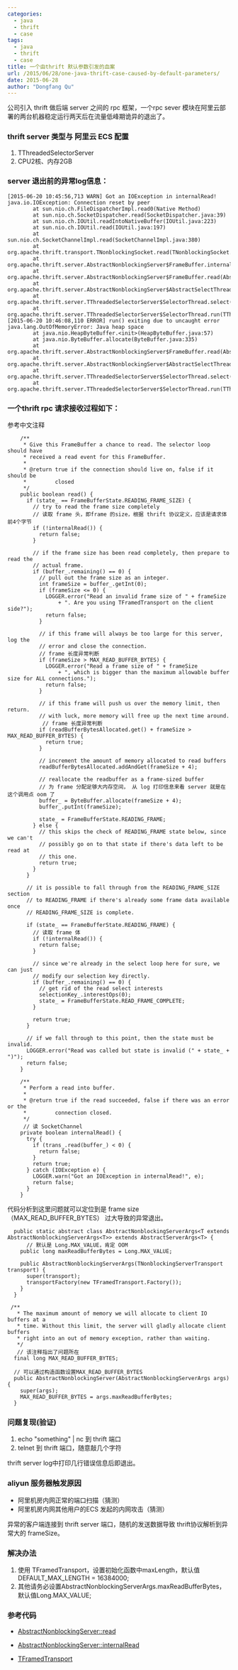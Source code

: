 ```yaml
---
categories:
  - java
  - thrift
  - case
tags:
  - java
  - thrift
  - case
title: 一个由thrift 默认参数引发的血案
url: /2015/06/28/one-java-thrift-case-caused-by-default-parameters/
date: 2015-06-28
author: "Dongfang Qu"
---
```



公司引入 thrift 做后端 server 之间的 rpc 框架，一个rpc sever 模块在阿里云部署的两台机器稳定运行两天后在流量低峰期诡异的退出了。

### thrift server 类型与 阿里云 ECS 配置

1. TThreadedSelectorServer
1. CPU2核、内存2GB

### server 退出前的异常log信息：

```
[2015-06-20 10:45:56,713 WARN] Got an IOException in internalRead!
java.io.IOException: Connection reset by peer
        at sun.nio.ch.FileDispatcherImpl.read0(Native Method)
        at sun.nio.ch.SocketDispatcher.read(SocketDispatcher.java:39)
        at sun.nio.ch.IOUtil.readIntoNativeBuffer(IOUtil.java:223)
        at sun.nio.ch.IOUtil.read(IOUtil.java:197)
        at sun.nio.ch.SocketChannelImpl.read(SocketChannelImpl.java:380)
        at org.apache.thrift.transport.TNonblockingSocket.read(TNonblockingSocket.java:142)
        at org.apache.thrift.server.AbstractNonblockingServer$FrameBuffer.internalRead(AbstractNonblockingServer.java:539)
        at org.apache.thrift.server.AbstractNonblockingServer$FrameBuffer.read(AbstractNonblockingServer.java:338)
        at org.apache.thrift.server.AbstractNonblockingServer$AbstractSelectThread.handleRead(AbstractNonblockingServer.java:203)
        at org.apache.thrift.server.TThreadedSelectorServer$SelectorThread.select(TThreadedSelectorServer.java:590)
        at org.apache.thrift.server.TThreadedSelectorServer$SelectorThread.run(TThreadedSelectorServer.java:545)
[2015-06-20 10:46:08,110 ERROR] run() exiting due to uncaught error
java.lang.OutOfMemoryError: Java heap space
        at java.nio.HeapByteBuffer.<init>(HeapByteBuffer.java:57)
        at java.nio.ByteBuffer.allocate(ByteBuffer.java:335)
        at org.apache.thrift.server.AbstractNonblockingServer$FrameBuffer.read(AbstractNonblockingServer.java:371)
        at org.apache.thrift.server.AbstractNonblockingServer$AbstractSelectThread.handleRead(AbstractNonblockingServer.java:203)
        at org.apache.thrift.server.TThreadedSelectorServer$SelectorThread.select(TThreadedSelectorServer.java:590)
        at org.apache.thrift.server.TThreadedSelectorServer$SelectorThread.run(TThreadedSelectorServer.java:545)

```

### 一个thrift rpc 请求接收过程如下：

参考中文注释

```
    /**
     * Give this FrameBuffer a chance to read. The selector loop should have
     * received a read event for this FrameBuffer.
     * 
     * @return true if the connection should live on, false if it should be
     *         closed
     */
    public boolean read() {
      if (state_ == FrameBufferState.READING_FRAME_SIZE) {
        // try to read the frame size completely 
		// 读取 frame 头，即frame 的size，根据 thrift 协议定义，应该是请求体前4个字节
        if (!internalRead()) { 
          return false;
        }

        // if the frame size has been read completely, then prepare to read the
        // actual frame.
        if (buffer_.remaining() == 0) {
          // pull out the frame size as an integer.
          int frameSize = buffer_.getInt(0);
          if (frameSize <= 0) {
            LOGGER.error("Read an invalid frame size of " + frameSize
                + ". Are you using TFramedTransport on the client side?");
            return false;
          }

          // if this frame will always be too large for this server, log the
          // error and close the connection.
		  // frame 长度异常判断
          if (frameSize > MAX_READ_BUFFER_BYTES) {   
            LOGGER.error("Read a frame size of " + frameSize
                + ", which is bigger than the maximum allowable buffer size for ALL connections.");
            return false;
          }

          // if this frame will push us over the memory limit, then return.
          // with luck, more memory will free up the next time around.
		   // frame 长度异常判断
          if (readBufferBytesAllocated.get() + frameSize > MAX_READ_BUFFER_BYTES) {
            return true; 
          }

          // increment the amount of memory allocated to read buffers
          readBufferBytesAllocated.addAndGet(frameSize + 4); 

          // reallocate the readbuffer as a frame-sized buffer
		  // 为 frame 分配足够大内存空间， 从 log 打印信息来看 server 就是在这个调用点 oom 了
          buffer_ = ByteBuffer.allocate(frameSize + 4);  
          buffer_.putInt(frameSize);

          state_ = FrameBufferState.READING_FRAME;
        } else {
          // this skips the check of READING_FRAME state below, since we can't
          // possibly go on to that state if there's data left to be read at
          // this one.
          return true;
        }
      }

      // it is possible to fall through from the READING_FRAME_SIZE section
      // to READING_FRAME if there's already some frame data available once
      // READING_FRAME_SIZE is complete.

      if (state_ == FrameBufferState.READING_FRAME) {
		// 读取 frame 体
        if (!internalRead()) {
          return false; 
        }

        // since we're already in the select loop here for sure, we can just
        // modify our selection key directly.
        if (buffer_.remaining() == 0) {
          // get rid of the read select interests
          selectionKey_.interestOps(0);
          state_ = FrameBufferState.READ_FRAME_COMPLETE;
        }

        return true;
      }

      // if we fall through to this point, then the state must be invalid.
      LOGGER.error("Read was called but state is invalid (" + state_ + ")");
      return false;
    } 
	
    /**
     * Perform a read into buffer.
     * 
     * @return true if the read succeeded, false if there was an error or the
     *         connection closed.
     */
	 // 读 SocketChannel
    private boolean internalRead() {
      try {
        if (trans_.read(buffer_) < 0) {
          return false;
        }
        return true;
      } catch (IOException e) {
        LOGGER.warn("Got an IOException in internalRead!", e);
        return false;
      }
    }
```

代码分析到这里问题就可以定位到是 frame size（MAX_READ_BUFFER_BYTES） 过大导致的异常退出。

```
  public static abstract class AbstractNonblockingServerArgs<T extends AbstractNonblockingServerArgs<T>> extends AbstractServerArgs<T> {
	  // 默认是 Long.MAX_VALUE，肯定 OOM
    public long maxReadBufferBytes = Long.MAX_VALUE;

    public AbstractNonblockingServerArgs(TNonblockingServerTransport transport) {
      super(transport);
      transportFactory(new TFramedTransport.Factory());
    }
  }
  
 /**
   * The maximum amount of memory we will allocate to client IO buffers at a
   * time. Without this limit, the server will gladly allocate client buffers
   * right into an out of memory exception, rather than waiting.
   */
   // 该注释指出了问题所在
  final long MAX_READ_BUFFER_BYTES;

  // 可以通过构造函数设置MAX_READ_BUFFER_BYTES
  public AbstractNonblockingServer(AbstractNonblockingServerArgs args) {
    super(args);
    MAX_READ_BUFFER_BYTES = args.maxReadBufferBytes;
  }
```


### 问题复现(验证)

1. echo "something" | nc 到 thrift 端口
1. telnet 到 thrift 端口，随意敲几个字符

thrift server log中打印几行错误信息后即退出。


### aliyun 服务器触发原因

- 阿里机房内网正常的端口扫描（猜测）
- 阿里机房内网其他用户的ECS 发起的内网攻击（猜测）

异常的客户端连接到 thrift server 端口，随机的发送数据导致 thrift协议解析到异常大的 frameSize。


### 解决办法

1. 使用 TFramedTransport，设置初始化函数中maxLength，默认值DEFAULT_MAX_LENGTH = 16384000;
1. 其他请务必设置AbstractNonblockingServerArgs.maxReadBufferBytes，默认值Long.MAX_VALUE;


### 参考代码


- [AbstractNonblockingServer::read](https://github.com/apache/thrift/blob/1568aef7d499153469131449ec682998598f0d3c/lib/java/src/org/apache/thrift/server/AbstractNonblockingServer.java#L335)
- [AbstractNonblockingServer::internalRead](https://github.com/apache/thrift/blob/1568aef7d499153469131449ec682998598f0d3c/lib/java/src/org/apache/thrift/server/AbstractNonblockingServer.java#L537)

- [TFramedTransport](https://github.com/apache/thrift/blob/1568aef7d499153469131449ec682998598f0d3c/lib/java/src/org/apache/thrift/transport/TFramedTransport.java#L77)